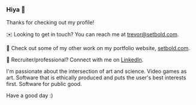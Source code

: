 ### Hiya 👋

Thanks for checking out my profile!

✉️ Looking to get in touch? You can reach me at [trevor@setbold.com](mailto:trevor@setbold.com).

👀 Check out some of my other work on my portfolio website, [setbold.com](http://www.setbold.com).

🔗 Recruiter/professional? Connect with me on [LinkedIn](https://www.linkedin.com/in/trvr-sweet).

I'm passionate about the intersection of art and science. Video games as art. Software that is ethically produced and puts the user's best interests first. Software for public good.

Have a good day :)
